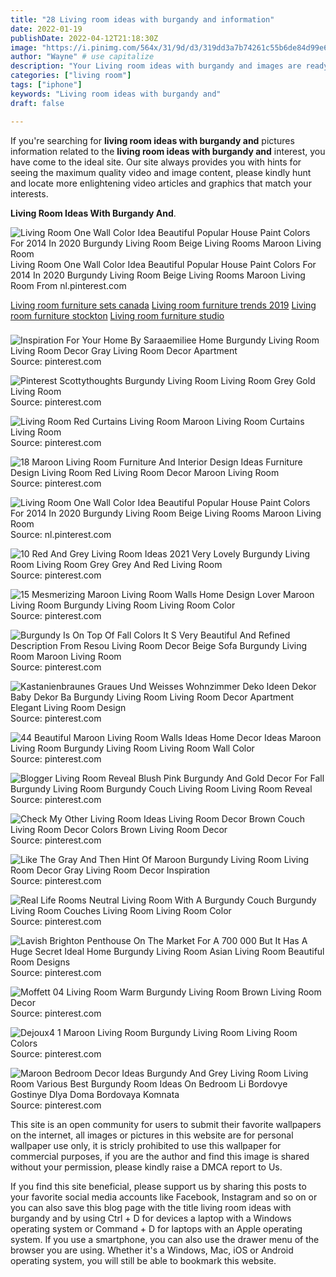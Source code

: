 ```yaml
---
title: "28 Living room ideas with burgandy and information"
date: 2022-01-19
publishDate: 2022-04-12T21:18:30Z
image: "https://i.pinimg.com/564x/31/9d/d3/319dd3a7b74261c55b6de84d99e6fd36.jpg"
author: "Wayne" # use capitalize
description: "Your Living room ideas with burgandy and images are ready in this website. Living room ideas with burgandy and are a topic that is being searched for and liked by netizens today. You can Get the Living room ideas with burgandy and files here. Get all free vectors."
categories: ["living room"]
tags: ["iphone"]
keywords: "Living room ideas with burgandy and"
draft: false

---
```


If you're searching for **living room ideas with burgandy and** pictures information related to the **living room ideas with burgandy and** interest, you have come to the ideal  site.  Our site always  provides you with  hints  for seeing  the maximum  quality video and image  content, please kindly hunt and locate more enlightening video articles and graphics  that match your interests.

**Living Room Ideas With Burgandy And**. 

![Living Room One Wall Color Idea Beautiful Popular House Paint Colors For 2014 In 2020 Burgundy Living Room Beige Living Rooms Maroon Living Room](https://i.pinimg.com/originals/bf/9f/d3/bf9fd3084c8682fd02b7028744b6cc1e.jpg "Living Room One Wall Color Idea Beautiful Popular House Paint Colors For 2014 In 2020 Burgundy Living Room Beige Living Rooms Maroon Living Room")
Living Room One Wall Color Idea Beautiful Popular House Paint Colors For 2014 In 2020 Burgundy Living Room Beige Living Rooms Maroon Living Room From nl.pinterest.com

[Living room furniture sets canada](/living-room-furniture-sets-canada/)
[Living room furniture trends 2019](/living-room-furniture-trends-2019/)
[Living room furniture stockton](/living-room-furniture-stockton/)
[Living room furniture studio](/living-room-furniture-studio/)



### 

 


![Inspiration For Your Home By Saraaemiliee Home Burgundy Living Room Living Room Decor Gray Living Room Decor Apartment](https://i.pinimg.com/originals/70/2d/e7/702de704ed6e42d5ded6ed147ba60373.jpg "Inspiration For Your Home By Saraaemiliee Home Burgundy Living Room Living Room Decor Gray Living Room Decor Apartment")
Source: pinterest.com

 

![Pinterest Scottythoughts Burgundy Living Room Living Room Grey Gold Living Room](https://i.pinimg.com/originals/f7/06/33/f7063359ba31120f9338e4517f213588.jpg "Pinterest Scottythoughts Burgundy Living Room Living Room Grey Gold Living Room")
Source: pinterest.com

 

![Living Room Red Curtains Living Room Maroon Living Room Curtains Living Room](https://i.pinimg.com/originals/04/49/e6/0449e6cde3c6ef98b2204bb03dbc7928.jpg "Living Room Red Curtains Living Room Maroon Living Room Curtains Living Room")
Source: pinterest.com

 

![18 Maroon Living Room Furniture And Interior Design Ideas Furniture Design Living Room Red Living Room Decor Maroon Living Room](https://i.pinimg.com/originals/62/87/62/62876257f5ddc5988d36f61298ba2732.jpg "18 Maroon Living Room Furniture And Interior Design Ideas Furniture Design Living Room Red Living Room Decor Maroon Living Room")
Source: pinterest.com

 

![Living Room One Wall Color Idea Beautiful Popular House Paint Colors For 2014 In 2020 Burgundy Living Room Beige Living Rooms Maroon Living Room](https://i.pinimg.com/originals/bf/9f/d3/bf9fd3084c8682fd02b7028744b6cc1e.jpg "Living Room One Wall Color Idea Beautiful Popular House Paint Colors For 2014 In 2020 Burgundy Living Room Beige Living Rooms Maroon Living Room")
Source: nl.pinterest.com

 

![10 Red And Grey Living Room Ideas 2021 Very Lovely Burgundy Living Room Living Room Grey Grey And Red Living Room](https://i.pinimg.com/originals/93/09/21/9309216f59f1dc7b183fbc14e7e380f0.jpg "10 Red And Grey Living Room Ideas 2021 Very Lovely Burgundy Living Room Living Room Grey Grey And Red Living Room")
Source: pinterest.com

 

![15 Mesmerizing Maroon Living Room Walls Home Design Lover Maroon Living Room Burgundy Living Room Living Room Color](https://i.pinimg.com/originals/05/c0/e6/05c0e6cd622628faa56bc0f4324591a1.jpg "15 Mesmerizing Maroon Living Room Walls Home Design Lover Maroon Living Room Burgundy Living Room Living Room Color")
Source: pinterest.com

 

![Burgundy Is On Top Of Fall Colors It S Very Beautiful And Refined Description From Resou Living Room Decor Beige Sofa Burgundy Living Room Maroon Living Room](https://i.pinimg.com/originals/e3/f7/2d/e3f72d4d66d2a83efff32ad141bc26f9.jpg "Burgundy Is On Top Of Fall Colors It S Very Beautiful And Refined Description From Resou Living Room Decor Beige Sofa Burgundy Living Room Maroon Living Room")
Source: pinterest.com

 

![Kastanienbraunes Graues Und Weisses Wohnzimmer Deko Ideen Dekor Baby Dekor Ba Burgundy Living Room Living Room Decor Apartment Elegant Living Room Design](https://i.pinimg.com/736x/50/ea/fd/50eafde528e0eed58454576b848a477a.jpg "Kastanienbraunes Graues Und Weisses Wohnzimmer Deko Ideen Dekor Baby Dekor Ba Burgundy Living Room Living Room Decor Apartment Elegant Living Room Design")
Source: pinterest.com

 

![44 Beautiful Maroon Living Room Walls Ideas Home Decor Ideas Maroon Living Room Burgundy Living Room Living Room Wall Color](https://i.pinimg.com/originals/6e/f0/7d/6ef07dd5c68f8d4962264106837ea8e7.jpg "44 Beautiful Maroon Living Room Walls Ideas Home Decor Ideas Maroon Living Room Burgundy Living Room Living Room Wall Color")
Source: pinterest.com

 

![Blogger Living Room Reveal Blush Pink Burgundy And Gold Decor For Fall Burgundy Living Room Burgundy Couch Living Room Living Room Reveal](https://i.pinimg.com/originals/4b/44/c8/4b44c8130769a295f713c8e3b0b48fa2.jpg "Blogger Living Room Reveal Blush Pink Burgundy And Gold Decor For Fall Burgundy Living Room Burgundy Couch Living Room Living Room Reveal")
Source: pinterest.com

 

![Check My Other Living Room Ideas Living Room Decor Brown Couch Living Room Decor Colors Brown Living Room Decor](https://i.pinimg.com/originals/b2/a0/77/b2a077517b3080339f4f3380799efbd7.jpg "Check My Other Living Room Ideas Living Room Decor Brown Couch Living Room Decor Colors Brown Living Room Decor")
Source: pinterest.com

 

![Like The Gray And Then Hint Of Maroon Burgundy Living Room Living Room Decor Gray Living Room Decor Inspiration](https://i.pinimg.com/736x/e5/65/ea/e565ea95a90ac5821de14c7d761a9d76--living-room-ideas-living-spaces.jpg "Like The Gray And Then Hint Of Maroon Burgundy Living Room Living Room Decor Gray Living Room Decor Inspiration")
Source: pinterest.com

 

![Real Life Rooms Neutral Living Room With A Burgundy Couch Burgundy Living Room Couches Living Room Living Room Color](https://i.pinimg.com/564x/43/f3/b8/43f3b841b6b007fb36b653ef771a9790--sofa-ideas-formal-living-rooms.jpg "Real Life Rooms Neutral Living Room With A Burgundy Couch Burgundy Living Room Couches Living Room Living Room Color")
Source: pinterest.com

 

![Lavish Brighton Penthouse On The Market For A 700 000 But It Has A Huge Secret Ideal Home Burgundy Living Room Asian Living Room Beautiful Room Designs](https://i.pinimg.com/originals/f7/1f/da/f71fda370b68a9f86cf61919e55a7696.jpg "Lavish Brighton Penthouse On The Market For A 700 000 But It Has A Huge Secret Ideal Home Burgundy Living Room Asian Living Room Beautiful Room Designs")
Source: pinterest.com

 

![Moffett 04 Living Room Warm Burgundy Living Room Brown Living Room Decor](https://i.pinimg.com/474x/f2/a0/6c/f2a06cb25a0920f20f07b844d69d185c--burgundy-room-burgundy-gold-living-room.jpg "Moffett 04 Living Room Warm Burgundy Living Room Brown Living Room Decor")
Source: pinterest.com

 

![Dejoux4 1 Maroon Living Room Burgundy Living Room Living Room Colors](https://i.pinimg.com/originals/ec/6f/ad/ec6fad74c4e33f733057427f6f4293b2.jpg "Dejoux4 1 Maroon Living Room Burgundy Living Room Living Room Colors")
Source: pinterest.com

 

![Maroon Bedroom Decor Ideas Burgundy And Grey Living Room Living Room Various Best Burgundy Room Ideas On Bedroom Li Bordovye Gostinye Dlya Doma Bordovaya Komnata](https://i.pinimg.com/564x/31/9d/d3/319dd3a7b74261c55b6de84d99e6fd36.jpg "Maroon Bedroom Decor Ideas Burgundy And Grey Living Room Living Room Various Best Burgundy Room Ideas On Bedroom Li Bordovye Gostinye Dlya Doma Bordovaya Komnata")
Source: pinterest.com

 

This site is an open community for users to submit their favorite wallpapers on the internet, all images or pictures in this website are for personal wallpaper use only, it is stricly prohibited to use this wallpaper for commercial purposes, if you are the author and find this image is shared without your permission, please kindly raise a DMCA report to Us.

If you find this site beneficial, please support us by sharing this posts to your favorite social media accounts like Facebook, Instagram and so on or you can also save this blog page with the title living room ideas with burgandy and by using Ctrl + D for devices a laptop with a Windows operating system or Command + D for laptops with an Apple operating system. If you use a smartphone, you can also use the drawer menu of the browser you are using. Whether it's a Windows, Mac, iOS or Android operating system, you will still be able to bookmark this website.
